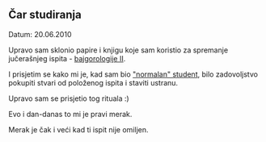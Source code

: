 Čar studiranja
--------------

Datum: 20.06.2010

Upravo sam sklonio papire i knjigu koje sam koristio za spremanje jučerašnjeg ispita - [bajgorologije II](http://github.com/hernad/blog/blob/master/articles/bajgorologija-ii-polozena.markdown).

I prisjetim se kako mi je, kad sam bio ["normalan" student](http://github.com/hernad/blog/blob/master/articles/odakle-ja-na-fitu-20100616.markdown), bilo zadovoljstvo pokupiti stvari od položenog ispita i staviti ustranu.

Upravo sam se prisjetio tog rituala :)

Evo i dan-danas to mi je pravi merak.

Merak je čak i veći kad ti ispit nije omiljen.

